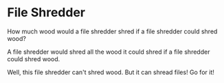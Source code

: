 # File Shredder

How much wood would a file shredder shred if a file shredder could shred wood?

A file shredder would shred all the wood it could shred if a file shredder could shred wood.

Well, this file shredder can't shred wood. But it can shread files! Go for it!
